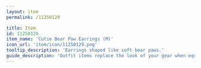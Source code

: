 ```yaml
---
layout: item
permalink: /11250129

title: Item
id: 11250129
item_name: 'Cutie Bear Paw Earrings (M)'
icon_url: 'item/icon/11250129.png'
tooltip_description: 'Earrings shaped like soft bear paws.'
guide_description: 'Outfit items replace the look of your gear when equipped.'
---
```

